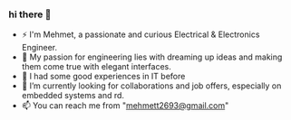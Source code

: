 ### hi there 👋

<!--
**mehmetbb/mehmetbb** is a ✨ _special_ ✨ repository because its `README.md` (this file) appears on your GitHub profile.

Here are some ideas to get you started:

- 🔭 I’m currently working on ...
- 🌱 I’m currently learning ...
- 👯 I’m looking to collaborate on ...
- 🤔 I’m looking for help with ...
- 💬 Ask me about ...
- 📫 How to reach me: ...
- 😄 Pronouns: ...
- ⚡ Fun fact: ...
I'm Mehmet, a passionate and curious Electrical & Electronics Engineer. My passion for software lies with dreaming up ideas and making them come true with elegant interfaces. I had some good experiences in IT before. I am currently open to job offers and collaborations, especially on embedded systems and rd.
-->

- ⚡ I'm Mehmet, a passionate and curious Electrical & Electronics Engineer.
- 💫 My passion for engineering lies with dreaming up ideas and making them come true with elegant interfaces.
- 💼 I had some good experiences in IT before
- 👀 I’m currently looking for collaborations and job offers, especially on embedded systems and rd.
- 📫 You can reach me from "mehmett2693@gmail.com"
